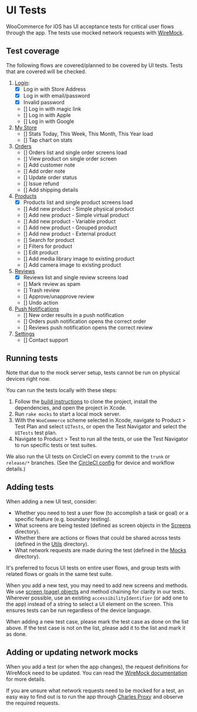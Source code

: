 #  UI Tests

WooCommerce for iOS has UI acceptance tests for critical user flows through the app. The tests use mocked network requests with [WireMock](http://wiremock.org/).

## Test coverage

The following flows are covered/planned to be covered by UI tests. Tests that are covered will be checked.

1. [Login](../WooCommerce/WooCommerceUITests/Tests/LoginTests.swift):
    - [x] Log in with Store Address
    - [x] Log in with email/password
    - [x] Invalid password
    - [] Log in with magic link
    - [] Log in with Apple
    - [] Log in with Google
2. [My Store]()
    - [] Stats Today, This Week, This Month, This Year load
    - [] Tap chart on stats
3. [Orders](../WooCommerce/WooCommerceUITests/Tests/OrdersTests.swift)
    - [] Orders list and single order screens load
    - [] View product on single order screen
    - [] Add customer note
    - [] Add order note
    - [] Update order status
    - [] Issue refund
    - [] Add shipping details
4. [Products](../WooCommerce/WooCommerceUITests/Tests/ProductsTests.swift)
    - [x] Products list and single product screens load
    - [] Add new product - Simple physical product
    - [] Add new product - Simple virtual product
    - [] Add new product - Variable product
    - [] Add new product - Grouped product
    - [] Add new product - External product
    - [] Search for product
    - [] Filters for product
    - [] Edit product
    - [] Add media library image to existing product
    - [] Add camera image to existing product
5. [Reviews](../WooCommerce/WooCommerceUITests/Tests/ReviewsTests.swift)
    - [x] Reviews list and single review screens load
    - [] Mark review as spam
    - [] Trash review
    - [] Approve/unapprove review
    - [] Undo action
6. [Push Notifications]()
    - [] New order results in a push notification
    - [] Orders push notification opens the correct order
    - [] Reviews push notification opens the correct review
7. [Settings]()
    - [] Contact support

## Running tests

Note that due to the mock server setup, tests cannot be run on physical devices right now.

You can run the tests locally with these steps:

1. Follow the [build instructions](../README.md#build-instructions) to clone the project, install the dependencies, and open the project in Xcode.
2. Run `rake mocks` to start a local mock server.
3. With the `WooCommerce` scheme selected in Xcode, navigate to Product > Test Plan and select `UITests`, or open the Test Navigator and select the `UITests` test plan.
4. Navigate to Product > Test to run all the tests, or use the Test Navigator to run specific tests or test suites.

We also run the UI tests on CircleCI on every commit to the `trunk` or `release/*` branches. (See the [CircleCI config](../.circleci/config.yml) for device and workflow details.)

## Adding tests

When adding a new UI test, consider:

* Whether you need to test a user flow (to accomplish a task or goal) or a specific feature (e.g. boundary testing).
* What screens are being tested (defined as screen objects in the [Screens](../WooCommerce/WooCommerceUITests/Screens) directory).
* Whether there are actions or flows that could be shared across tests (defined in the [Utils](../WooCommerce/WooCommerceUITests/Utils) directory).
* What network requests are made during the test (defined in the [Mocks](../WooCommerce/WooCommerceUITests/Mocks) directory).

It's preferred to focus UI tests on entire user flows, and group tests with related flows or goals in the same test suite.

When you add a new test, you may need to add new screens and methods. We use [screen (page) objects](https://www.martinfowler.com/bliki/PageObject.html) and method chaining for clarity in our tests. Wherever possible, use an existing `accessibilityIdentifier` (or add one to the app) instead of a string to select a UI element on the screen. This ensures tests can be run regardless of the device language.

When adding a new test case, please mark the test case as done on the list above. If the test case is not on the list, please add it to the list and mark it as done.

## Adding or updating network mocks

When you add a test (or when the app changes), the request definitions for WireMock need to be updated. You can read the [WireMock documentation](http://wiremock.org/docs/) for more details.

If you are unsure what network requests need to be mocked for a test, an easy way to find out is to run the app through [Charles Proxy](https://www.charlesproxy.com/) and observe the required requests.
